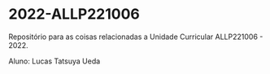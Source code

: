# 2022-ALLP221006
Repositório para as coisas relacionadas a Unidade Curricular ALLP221006 - 2022.

Aluno: Lucas Tatsuya Ueda

